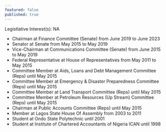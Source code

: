 ```yaml
---
featured: false
published: true
---
```

Legistlative Interest(s): NA

* Chairman at Finance Committee (Senate) from June 2019 to June 2023
* Senator at Senate from May 2015 to May 2019
* Vice-Chairman at Communications Committee (Senate) from June 2015 to May 2019
* Federal Representative at House of Representatives from May 2011 to May 2015
* Committee Member at Aids, Loans and Debt Management Committee (Reps) until May 2015
* Committee Member at Emergency & Disaster Preparedness Committee (Reps) until May 2015
* Committee Member at Land Transport Committee (Reps) until May 2015
* Committee Member at Petroleum Resources (Up Stream) Committee (Reps) until May 2015
* Chairman at Public Accounts Committee (Reps) until May 2015
* Member at Lagos State House Of Assembly from 2003 to 2011
* Student at Ondo State Polytechnic until 2001
* Student at Institute of Chartered Accountants of Nigeria ICAN until 1998
